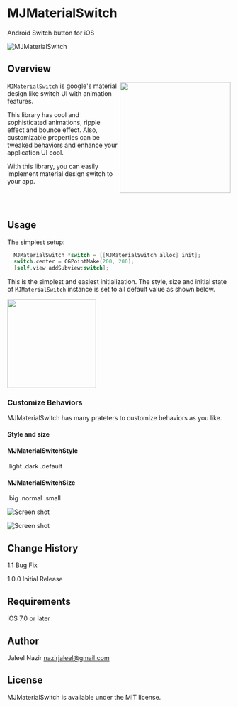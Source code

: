 # MJMaterialSwitch
Android Switch button for iOS

![MJMaterialSwitch](Docs/MJMaterialSwitch_Title.png)

## Overview
<img src="Docs/MJMaterialSwitch.png" width="250" align="right" />

`MJMaterialSwitch` is google's material design like switch UI with animation features.

This library has cool and sophisticated animations, ripple effect and bounce effect. Also, customizable properties can be tweaked behaviors and enhance your application UI cool.

With this library, you can easily implement material design switch to your app. 

<br/>

<br/>

## Usage

The simplest setup:

```objective-c
  MJMaterialSwitch *switch = [[MJMaterialSwitch alloc] init];
  switch.center = CGPointMake(200, 200);
  [self.view addSubview:switch];
```

This is the simplest and easiest initialization. 
The style, size and initial state of `MJMaterialSwitch` instance is set to all default value as shown below.

<img src="Docs/simple.gif" width="200">


### Customize Behaviors
MJMaterialSwitch has many prateters to customize behaviors as you like.

#### Style and size
#### MJMaterialSwitchStyle
.light
.dark
.default

#### MJMaterialSwitchSize
.big
.normal
.small
 
 ![Screen shot](Docs/style_and_size.gif)

 ![Screen shot](Docs/bounce_ripple_enabled.gif)

## Change History
1.1   Bug Fix

1.0.0 Initial Release

## Requirements
iOS 7.0 or later

## Author
Jaleel Nazir <nazirjaleel@gmail.com>

## License
MJMaterialSwitch is available under the MIT license.

